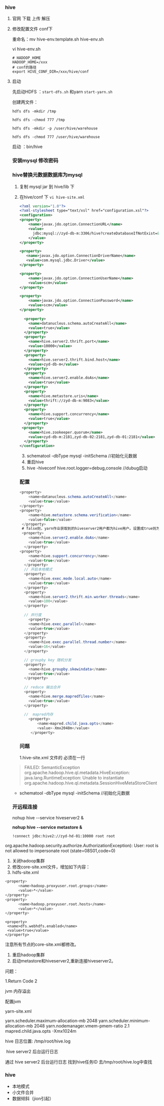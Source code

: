 ### hive

1. 官网 下载 上传 解压 

2. 修改配置文件 conf下

   重命名：mv hive-env.template.sh hive-env.sh

   vi hive-env.sh

   ```
   # HADOOP_HOME
   HADOOP_HOME=/xxx 
   # conf的路径
   export HIVE_CONF_DIR=/xxx/hive/conf
   ```

3. 启动  

   先启动HDFS ：`start-dfs.sh`  和yarn `start-yarn.sh`

   创建两文件：

   `hdfs dfs -mkdir /tmp`

   `hdfs dfs -chmod 777 /tmp`

   `hdfs dfs -mkdir -p /user/hive/warehouse`

   `hdfs dfs -chmod 777 /user/hive/warehouse`

    启动 ：bin/hive

   ### 安装mysql 修改密码

   ### hive替换元数据数据库为mysql

   1. 复制 mysql jar 到 hive/lib 下

   2. 在hive/conf 下 `vi hive-site.xml`

      ```xml
      <?xml version="1.0"?>
      <?xml-stylesheet type="text/xsl" href="configuration.xsl"?>
      <configuration>
      <property>
          <name>javax.jdo.option.ConnectionURL</name>
          <value>
            jdbc:mysql://zyd-db-m:3306/hive?createDatabaseIfNotExist=&amp;useSSL=false
          </value>
      </property>
      
      <property>
         <name>javax.jdo.option.ConnectionDriverName</name>
         <value>com.mysql.jdbc.Driver</value>
      </property>
      
      <property>
          <name>javax.jdo.option.ConnectionUserName</name>
          <value>scm</value>
      </property>
      
      <property>
          <name>javax.jdo.option.ConnectionPassword</name>
          <value>scm</value>
      </property>
          
        <property>
          <name>datanucleus.schema.autoCreateAll</name>
          <value>true</value>
        </property>
        <property>
          <name>hive.server2.thrift.port</name>
          <value>10000</value>
        </property>
        <property>
          <name>hive.server2.thrift.bind.host</name>
          <value>zyd-db-m</value>
        </property>
        <property>
          <name>hive.server2.enable.doAs</name>
          <value>true</value>
        </property>
        <property>
          <name>hive.metastore.uris</name>
          <value>thrift://zyd-db-m:9083</value>
        </property>
        <property>
          <name>hive.support.concurrency</name>
          <value>true</value>
        </property>
       <property>
          <name>hive.zookeeper.quorum</name>
          <value>zyd-db-m:2181,zyd-db-02:2181,zyd-db-01:2181</value>
        </property>
      </configuration>
      ```

      3. schematool -dbType mysql -initSchema  //初始化元数据
      4. 重启hive
      5. hive -hiveconf hive.root.logger=debug,console    //dubug启动

      ### 配置

      ```java
      <property>
          <name>datanucleus.schema.autoCreateAll</name>
          <value>true</value> 
      </property>
      <property>
          <name>hive.metastore.schema.verification</name>
          <value>false</value>
       </property>
       # false则，yarn作业获取到的hiveserver2用户都为hive用户。设置成true则为实际的用户名
       <property>
          <name>hive.server2.enable.doAs</name>
          <value>true</value>
        </property>
      <property>
          <name>hive.support.concurrency</name>
          <value>true</value>
        </property>
        // 开启本地模式
        <property>
          <name>hive.exec.mode.local.auto</name>
          <value>true</value>
        </property>
        <property>
          <name>hive.server2.thrift.min.worker.threads</name>
          <value>100</value>
        </property>
        
        // 并行度
          <property>
          <name>hive.exec.parallel</name>
          <value>true</value>
        </property>
        <property>
          <name>hive.exec.parallel.thread.number</name>
          <value>16</value>
        </property>
      
        // groupby key 随机分发 
        <property>
          <name>hive.groupby.skewindata</name>
          <value>true</value>
        </property>
        
        // reduce 输出合并
        <property>
          <name>hive.merge.mapredfiles</name>
          <value>true</value>
        </property>
        
        //  mapred内存
          <property>
              <name>mapred.child.java.opts</name>
              <value>-Xmx2048m</value>
           </property>
      ```

      

      ### 问题

      1.hive-site.xml  文件的<value></value> 必须在一行

   

   > FAILED: SemanticException org.apache.hadoop.hive.ql.metadata.HiveException: java.lang.RuntimeException: Unable to instantiate org.apache.hadoop.hive.ql.metadata.SessionHiveMetaStoreClient

   - schematool -dbType mysql -initSchema  //初始化元数据

   ### 开远程连接

   nohup hive --service hiveserver2 &

   **nohup hive --service metastore &**

   ```bash
   !connect jdbc:hive2://zyd-hd-01:10000 root root
   ```

org.apache.hadoop.security.authorize.AuthorizationException): User: root is not allowed to impersonate root (state=08S01,code=0)

1. 关闭hadoop集群
2. 修改core-site.xml文件，增加如下内容：
3. hdfs-site.xml

```bash
<property>
      <name>hadoop.proxyuser.root.groups</name>
      <value>*</value>
</property>
<property>
      <name>hadoop.proxyuser.root.hosts</name>
      <value>*</value>
</property>
```

```jav
<property>  
 <name>dfs.webhdfs.enabled</name>  
 <value>true</value>  
</property> 
```



注意所有节点的core-site.xml都修改。

1. 重启hadoop集群
2. 启动metastore和hiveserver2,重新连接hiveserver2。





问题：

1.Return Code 2 

jvm 内存溢出   

配置jvm

yarn-site.xml

<property>
	<name>yarn.scheduler.maximum-allocation-mb</name>
	<value>2048</value>
</property>
<property>
  	<name>yarn.scheduler.minimum-allocation-mb</name>
  	<value>2048</value>
</property>
<property>
	<name>yarn.nodemanager.vmem-pmem-ratio</name>
	<value>2.1</value>
</property>
<property>
	<name>mapred.child.java.opts</name>
	<value>-Xmx1024m</value>
</property>

hive 日志位置: /tmp/root/hive.log

​                         hive  server2 后台运行日志 

通过 hive  server2 后台运行日志  找到hive任务ID 去/tmp/root/hive.log中查找

### hive

- 本地模式
- 小文件合并
- 数据倾斜（jion引起）
